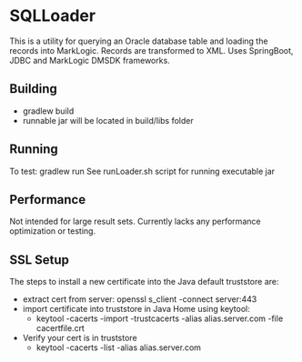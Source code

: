 # SQLLoader
This is a utility for querying an Oracle database table and loading the records into MarkLogic. Records are transformed to XML.  Uses SpringBoot, JDBC and MarkLogic DMSDK frameworks.

## Building
- gradlew build
- runnable jar will be located in build/libs folder

## Running
To test: gradlew run
See runLoader.sh script for running executable jar

## Performance
Not intended for large result sets. Currently lacks any performance optimization or testing.

## SSL Setup
The steps to install a new certificate into the Java default truststore are:
- extract cert from server: openssl s_client -connect server:443
- import certificate into truststore in Java Home using keytool: 
  - keytool -cacerts -import -trustcacerts -alias alias.server.com -file cacertfile.crt
- Verify your cert is in truststore
  - keytool -cacerts -list -alias alias.server.com